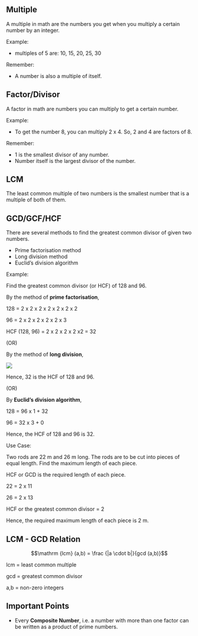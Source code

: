 ## Multiple

A multiple in math are the numbers you get when you multiply a certain number by an integer.

Example:

*   multiples of 5 are: 10, 15, 20, 25, 30

Remember:

* A number is also a multiple of itself.

## Factor/Divisor

A factor in math are numbers you can multiply to get a certain number.

Example:

* To get the number 8, you can multiply 2 x 4. So, 2 and 4 are factors of 8.

Remember:

* 1 is the smallest divisor of any number.
* Number itself is the largest divisor of the number.

## LCM

The least common multiple of two numbers is the smallest number that is a multiple of both of them.

## GCD/GCF/HCF

There are several methods to find the greatest common divisor of given two numbers.

* Prime factorisation method
* Long division method
* Euclid’s division algorithm

Example:

Find the greatest common divisor (or HCF) of 128 and 96.

By the method of **prime factorisation**,

128 = 2 x 2 x 2 x 2 x 2 x 2 x 2

96 = 2 x 2 x 2 x 2 x 2 x 3

HCF (128, 96) = 2 x 2 x 2 x 2 x2 = 32

(OR)

By the method of **long division**,

![](https://cdn1.byjus.com/wp-content/uploads/2019/12/greatest-common-divisor-example-1.png)

Hence, 32 is the HCF of 128 and 96.

(OR)

By **Euclid’s division algorithm**,

128 = 96 x 1 + 32

96 = 32 x 3 + 0

Hence, the HCF of 128 and 96 is 32.

Use Case:

Two rods are 22 m and 26 m long. The rods are to be cut into pieces of equal length. Find the maximum length of each piece.

HCF or GCD is the required length of each piece.

22 = 2 x 11

26 = 2 x 13

HCF or the greatest common divisor = 2

Hence, the required maximum length of each piece is 2 m.


## LCM - GCD Relation

$$\mathrm {lcm} (a,b) = \frac {|a \cdot b|}{gcd (a,b)}$$

lcm =	least common multiple

gcd	=	greatest common divisor

a,b	=	non-zero integers

## Important Points

* Every **Composite Number**, i.e. a number with more than one factor can be written as a product of prime numbers.
